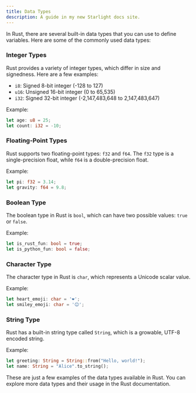 ```yaml
---
title: Data Types
description: A guide in my new Starlight docs site.
---
```

In Rust, there are several built-in data types that you can use to define variables. Here are some of the commonly used data types:

### Integer Types

Rust provides a variety of integer types, which differ in size and signedness. Here are a few examples:

- `i8`: Signed 8-bit integer (-128 to 127)
- `u16`: Unsigned 16-bit integer (0 to 65,535)
- `i32`: Signed 32-bit integer (-2,147,483,648 to 2,147,483,647)

Example:

```rust
let age: u8 = 25;
let count: i32 = -10;
```

### Floating-Point Types

Rust supports two floating-point types: `f32` and `f64`. The `f32` type is a single-precision float, while `f64` is a double-precision float.

Example:

```rust
let pi: f32 = 3.14;
let gravity: f64 = 9.8;
```

### Boolean Type

The boolean type in Rust is `bool`, which can have two possible values: `true` or `false`.

Example:

```rust
let is_rust_fun: bool = true;
let is_python_fun: bool = false;
```

### Character Type

The character type in Rust is `char`, which represents a Unicode scalar value.

Example:

```rust
let heart_emoji: char = '❤';
let smiley_emoji: char = '😊';
```

### String Type

Rust has a built-in string type called `String`, which is a growable, UTF-8 encoded string.

Example:

```rust
let greeting: String = String::from("Hello, world!");
let name: String = "Alice".to_string();
```

These are just a few examples of the data types available in Rust. You can explore more data types and their usage in the Rust documentation.

